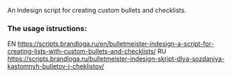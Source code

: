 An Indesign script for creating custom bullets and checklists. 
### The usage istructions: 
EN https://scripts.brandloga.ru/en/bulletmeister-indesign-a-script-for-creating-lists-with-custom-bullets-and-checklists/
RU https://scripts.brandloga.ru/bulletmeister-indesign-skript-dlya-sozdaniya-kastomnyh-bulletov-i-cheklistov/
